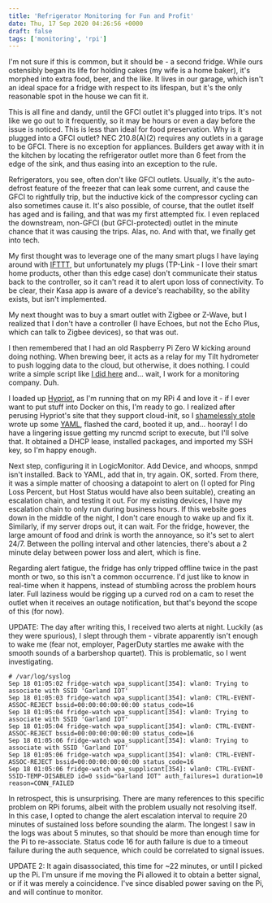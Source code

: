```yaml
---
title: 'Refrigerator Monitoring for Fun and Profit'
date: Thu, 17 Sep 2020 04:26:56 +0000
draft: false
tags: ['monitoring', 'rpi']
---
```


I'm not sure if this is common, but it should be - a second fridge. While ours ostensibly began its life for holding cakes (my wife is a home baker), it's morphed into extra food, beer, and the like. It lives in our garage, which isn't an ideal space for a fridge with respect to its lifespan, but it's the only reasonable spot in the house we can fit it.

This is all fine and dandy, until the GFCI outlet it's plugged into trips. It's not like we go out to it frequently, so it may be hours or even a day before the issue is noticed. This is less than ideal for food preservation. Why is it plugged into a GFCI outlet? NEC 210.8(A)(2) requires any outlets in a garage to be GFCI. There is no exception for appliances. Builders get away with it in the kitchen by locating the refrigerator outlet more than 6 feet from the edge of the sink, and thus easing into an exception to the rule.

Refrigerators, you see, often don't like GFCI outlets. Usually, it's the auto-defrost feature of the freezer that can leak some current, and cause the GFCI to rightfully trip, but the inductive kick of the compressor cycling can also sometimes cause it. It's also possible, of course, that the outlet itself has aged and is failing, and that was my first attempted fix. I even replaced the downstream, non-GFCI (but GFCI-protected) outlet in the minute chance that it was causing the trips. Alas, no. And with that, we finally get into tech.

My first thought was to leverage one of the many smart plugs I have laying around with [IFTTT](https://ifttt.com/), but unfortunately my plugs (TP-Link - I love their smart home products, other than this edge case) don't communicate their status back to the controller, so it can't read it to alert upon loss of connectivity. To be clear, their Kasa app is aware of a device's reachability, so the ability exists, but isn't implemented.

My next thought was to buy a smart outlet with Zigbee or Z-Wave, but I realized that I don't have a controller (I have Echoes, but not the Echo Plus, which can talk to Zigbee devices), so that was out.

I then remembered that I had an old Raspberry Pi Zero W kicking around doing nothing. When brewing beer, it acts as a relay for my Tilt hydrometer to push logging data to the cloud, but otherwise, it does nothing. I could write a simple script like [I did here](https://sgarland.dev/2019/07/27/server-healthy-check/) and... wait, I work for a monitoring company. Duh.

I loaded up [Hypriot](https://blog.hypriot.com/), as I'm running that on my RPi 4 and love it - if I ever want to put stuff into Docker on this, I'm ready to go. I realized after perusing Hypriot's site that they support cloud-init, so I [shamelessly stole](https://github.com/hypriot/flash/tree/master/sample) wrote up some [YAML](https://pastebin.com/kes45avm), flashed the card, booted it up, and... hooray! I do have a lingering issue getting my runcmd script to execute, but I'll solve that. It obtained a DHCP lease, installed packages, and imported my SSH key, so I'm happy enough.

Next step, configuring it in LogicMonitor. Add Device, and whoops, snmpd isn't installed. Back to YAML, add that in, try again. OK, sorted. From there, it was a simple matter of choosing a datapoint to alert on (I opted for Ping Loss Percent, but Host Status would have also been suitable), creating an escalation chain, and testing it out. For my existing devices, I have my escalation chain to only run during business hours. If this website goes down in the middle of the night, I don't care enough to wake up and fix it. Similarly, if my server drops out, it can wait. For the fridge, however, the large amount of food and drink is worth the annoyance, so it's set to alert 24/7. Between the polling interval and other latencies, there's about a 2 minute delay between power loss and alert, which is fine.

Regarding alert fatigue, the fridge has only tripped offline twice in the past month or two, so this isn't a common occurrence. I'd just like to know in real-time when it happens, instead of stumbling across the problem hours later. Full laziness would be rigging up a curved rod on a cam to reset the outlet when it receives an outage notification, but that's beyond the scope of this (for now).

UPDATE: The day after writing this, I received two alerts at night. Luckily (as they were spurious), I slept through them - vibrate apparently isn't enough to wake me (fear not, employer, PagerDuty startles me awake with the smooth sounds of a barbershop quartet). This is problematic, so I went investigating.

```
# /var/log/syslog
Sep 18 01:05:02 fridge-watch wpa_supplicant[354]: wlan0: Trying to associate with SSID 'Garland IOT'
Sep 18 01:05:03 fridge-watch wpa_supplicant[354]: wlan0: CTRL-EVENT-ASSOC-REJECT bssid=00:00:00:00:00:00 status_code=16
Sep 18 01:05:04 fridge-watch wpa_supplicant[354]: wlan0: Trying to associate with SSID 'Garland IOT'
Sep 18 01:05:04 fridge-watch wpa_supplicant[354]: wlan0: CTRL-EVENT-ASSOC-REJECT bssid=00:00:00:00:00:00 status_code=16
Sep 18 01:05:06 fridge-watch wpa_supplicant[354]: wlan0: Trying to associate with SSID 'Garland IOT'
Sep 18 01:05:06 fridge-watch wpa_supplicant[354]: wlan0: CTRL-EVENT-ASSOC-REJECT bssid=00:00:00:00:00:00 status_code=16
Sep 18 01:05:06 fridge-watch wpa_supplicant[354]: wlan0: CTRL-EVENT-SSID-TEMP-DISABLED id=0 ssid="Garland IOT" auth_failures=1 duration=10 reason=CONN_FAILED
```

In retrospect, this is unsurprising. There are many references to this specific problem on RPi forums, albeit with the problem usually not resolving itself. In this case, I opted to change the alert escalation interval to require 20 minutes of sustained loss before sounding the alarm. The longest I saw in the logs was about 5 minutes, so that should be more than enough time for the Pi to re-associate. Status code 16 for auth failure is due to a timeout failure during the auth sequence, which could be correlated to signal issues.  
  
UPDATE 2: It again disassociated, this time for ~22 minutes, or until I picked up the Pi. I'm unsure if me moving the Pi allowed it to obtain a better signal, or if it was merely a coincidence. I've since disabled power saving on the Pi, and will continue to monitor.